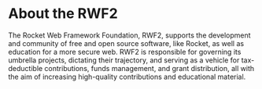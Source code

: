 # About the RWF2

The Rocket Web Framework Foundation, RWF2, supports the development and
community of free and open source software, like Rocket, as well as education
for a more secure web. RWF2 is responsible for governing its umbrella projects,
dictating their trajectory, and serving as a vehicle for tax-deductible
contributions, funds management, and grant distribution, all with the aim of
increasing high-quality contributions and educational material.
